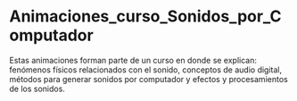 # Animaciones_curso_Sonidos_por_Computador
Estas animaciones forman parte de un curso en donde se explican: fenómenos físicos relacionados con el sonido, conceptos de audio digital, métodos para generar sonidos por computador y efectos y procesamientos de los sonidos.
